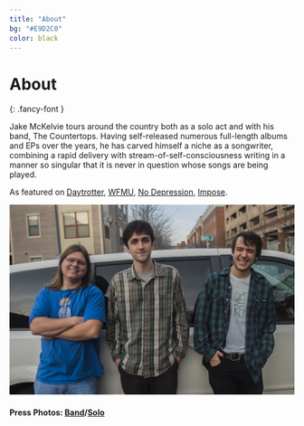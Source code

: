 ```yaml
---
title: "About"
bg: "#E9D2C0"
color: black
---
```


# About
{: .fancy-font }

Jake McKelvie tours around the country both as a solo act and with his band, The Countertops. Having self-released numerous full-length albums and EPs over the years, he has carved himself a niche as a songwriter, combining a rapid delivery with stream-of-self-consciousness writing in a manner so singular that it is never in question whose songs are being played. 

As featured on [Daytrotter](https://www.pastemagazine.com/jake-mckelvie/horseshack-august-03-2016.html), [WFMU](https://freemusicarchive.org/music/Jake_McKelvie/Live_on_WFMUs_Busy_Doing_Nothing_with_Charlie_Oct_8_2015/), [No Depression](https://www.nodepression.com/album-reviews/jake-mckelvie-the-rhinestone-busboy/), [Impose](http://www.imposemagazine.com/bytes/new-music/jake-mckelvie-the-countertops-uh-huh-split-7).

![The Countertops](img/Tops-Band.jpg)

#### Press Photos: [Band](img/Tops-Band.jpg)/[Solo](img/Jake-Tree.jpg)